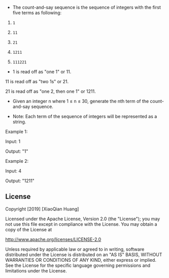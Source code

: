
- The count-and-say sequence is the sequence of integers with the first five terms as following:

1.     1

2.     11

3.     21

4.     1211

5.     111221


- 1 is read off as "one 1" or 11.

11 is read off as "two 1s" or 21.

21 is read off as "one 2, then one 1" or 1211.


- Given an integer n where 1 ≤ n ≤ 30, generate the nth term of the count-and-say sequence.

- Note: Each term of the sequence of integers will be represented as a string.


Example 1:

Input: 1

Output: "1"


Example 2:

Input: 4

Output: "1211"


## License

Copyright [2019] [XiaoQian Huang]

Licensed under the Apache License, Version 2.0 (the "License");
you may not use this file except in compliance with the License.
You may obtain a copy of the License at

http://www.apache.org/licenses/LICENSE-2.0

Unless required by applicable law or agreed to in writing, software
distributed under the License is distributed on an "AS IS" BASIS,
WITHOUT WARRANTIES OR CONDITIONS OF ANY KIND, either express or implied.
See the License for the specific language governing permissions and
limitations under the License.
